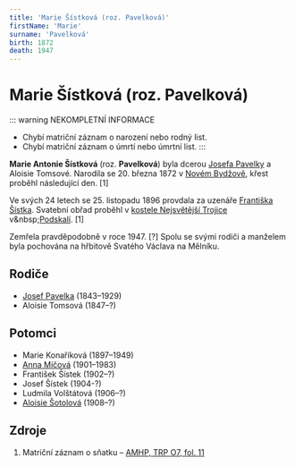 ```yaml
---
title: 'Marie Šístková (roz. Pavelková)'
firstName: 'Marie'
surname: 'Pavelková'
birth: 1872
death: 1947
---
```


# Marie Šístková (roz. Pavelková)

::: warning NEKOMPLETNÍ INFORMACE
- Chybí matriční záznam o narození nebo rodný list.
- Chybí matriční záznam o úmrtí nebo úmrtní list.
:::

**Marie Antonie Šístková** (roz. **Pavelková**) byla dcerou [Josefa Pavelky](pavelka-josef-1843.md) a Aloisie Tomsové. Narodila se 20. března 1872 v&nbsp;[Novém Bydžově](https://cs.wikipedia.org/wiki/Nov%C3%BD_Byd%C5%BEov), křest proběhl následující den. \[1\]

<Photo src="Photo1500274.jpg" alt="Marie Pavelková (nedatováno)" size="md" />

Ve svých 24 letech se 25. listopadu 1896 provdala za uzenáře [Františka Šístka](sistek-frantisek-1872.md). Svatební obřad proběhl v [kostele Nejsvětější Trojice](https://cs.wikipedia.org/wiki/Kostel_Nejsv%C4%9Bt%C4%9Bj%C5%A1%C3%AD_Trojice_(Praha,_Trojick%C3%A1_ulice)) v&nbsp;[Podskalí](https://cs.wikipedia.org/wiki/Podskal%C3%AD_(Praha)). \[1\]

<Photo src="Photo1501267.jpg" alt="Marie Šístková (1939)" size="md" />

Zemřela pravděpodobně v roce 1947. \[?\] Spolu se svými rodiči a manželem byla pochována na hřbitově Svatého Václava na Mělníku.


## Rodiče

- [Josef Pavelka](pavelka-josef-1843.md) (1843–1929)
- Aloisie Tomsová (1847–?)


## Potomci

- Marie Konaříková (1897–1949)
- [Anna Míčová](sistkova-anna-1901.md) (1901–1983)
- František Šístek (1902–?)
- Josef Šístek (1904-?)
- Ludmila Volštátová (1906–?)
- [Aloisie Šotolová](sistkova-aloisie-1908.md) (1908–?)


## Zdroje

1. Matriční záznam o sňatku – [AMHP, TRP O7, fol. 11](http://katalog.ahmp.cz/pragapublica/permalink?xid=1F1A863F451F4D62890D7A0D83926838&scan=15#scan15)
